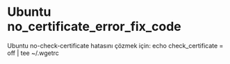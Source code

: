# Ubuntu no_certificate_error_fix_code

Ubuntu no-check-certificate hatasını çözmek için:
echo check_certificate = off | tee ~/.wgetrc
